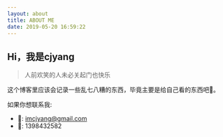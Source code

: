 ```yaml
---
layout: about
title: ABOUT ME
date: 2019-05-20 16:59:22
---
```


## Hi，我是cjyang

> 人前欢笑的人未必关起门也快乐

这个博客里应该会记录一些乱七八糟的东西，毕竟主要是给自己看的东西吧🐏。

如果你想联系我:
- 📧: imcjyang@gmail.com
- 🐧: 1398432582